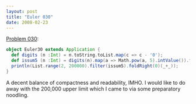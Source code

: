 ```yaml
---
layout: post
title: "Euler 030"
date: 2008-02-23
---
```


[Problem 030]\:

```scala
object Euler30 extends Application {
  def digits (n :Int) = n.toString.toList.map(c => c - '0');
  def issum5 (n :Int) = digits(n).map(a => Math.pow(a, 5).intValue()).foldRight(0)(_+_) == n;
  println(List.range(2, 200000).filter(issum5).foldRight(0)(_+_));
}
```
A decent balance of compactness and readability, IMHO. I would like to do away with the 200,000 upper limit which I came to via some preparatory noodling.



[Problem 030]: http://projecteuler.net/index.php?section=problems&id=30
